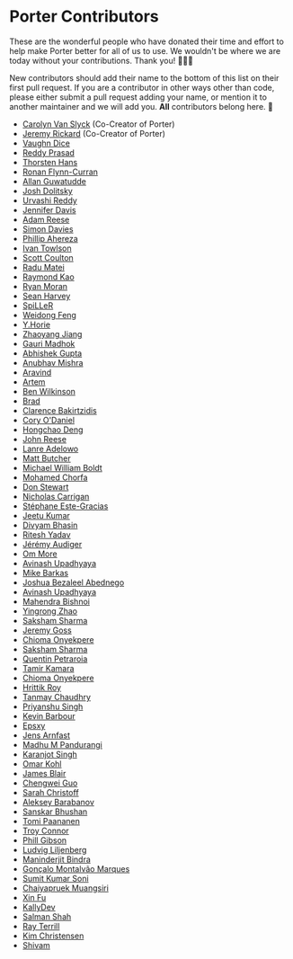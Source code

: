 # Porter Contributors

These are the wonderful people who have donated their time and effort to help
make Porter better for all of us to use. We wouldn't be where we are today
without your contributions. Thank you! 🙇‍♀️💖

New contributors should add their name to the bottom of this list on their first
pull request. If you are a contributor in other ways other than code, please
either submit a pull request adding your name, or mention it to another maintainer
and we will add you. **All** contributors belong here. 💯

- [Carolyn Van Slyck](https://github.com/carolynvs) (Co-Creator of Porter)
- [Jeremy Rickard](https://github.com/jeremyrickard) (Co-Creator of Porter)
- [Vaughn Dice](https://github.com/vdice)
- [Reddy Prasad](https://github.com/dev-drprasad)
- [Thorsten Hans](https://github.com/ThorstenHans)
- [Ronan Flynn-Curran](https://github.com/flynnduism)
- [Allan Guwatudde](https://github.com/AGMETEOR)
- [Josh Dolitsky](https://github.com/jdolitsky)
- [Urvashi Reddy](https://github.com/youreddy)
- [Jennifer Davis](https://github.com/iennae)
- [Adam Reese](https://github.com/adamreese)
- [Simon Davies](https://github.com/simongdavies)
- [Phillip Ahereza](https://github.com/phillipahereza)
- [Ivan Towlson](https://github.com/itowlson)
- [Scott Coulton](https://github.com/scotty-c)
- [Radu Matei](https://github.com/radu-matei)
- [Raymond Kao](https://github.com/raykao)
- [Ryan Moran](https://github.com/ryanmoran)
- [Sean Harvey](https://github.com/halkyon)
- [SpiLLeR](https://github.com/SpiLLeR)
- [Weidong Feng](https://github.com/fenngwd)
- [Y.Horie](https://github.com/u5surf)
- [Zhaoyang Jiang](https://github.com/JiangZhaoYang)
- [Gauri Madhok](https://github.com/gaurimadhok)
- [Abhishek Gupta](https://github.com/abhirockzz)
- [Anubhav Mishra](https://github.com/anubhavmishra)
- [Aravind](https://github.com/scriptonist)
- [Artem](https://github.com/SuddenGunter)
- [Ben Wilkinson](https://github.com/brwilkinson)
- [Brad](https://github.com/bradcypert)
- [Clarence Bakirtzidis](https://github.com/clarenceb)
- [Cory O'Daniel](https://github.com/coryodaniel)
- [Hongchao Deng](https://github.com/hongchaodeng)
- [John Reese](https://github.com/jpreese)
- [Lanre Adelowo](https://github.com/adelowo)
- [Matt Butcher](https://github.com/technosophos)
- [Michael William Boldt](https://github.com/mboldt)
- [Mohamed Chorfa](https://github.com/MChorfa)
- [Don Stewart](https://github.com/donmstewart)
- [Nicholas Carrigan](https://github.com/nhcarrigan)
- [Stéphane Este-Gracias](https://github.com/sestegra)
- [Jeetu Kumar](https://github.com/i-am-jeetu)
- [Divyam Bhasin](https://github.com/divbhasin)
- [Ritesh Yadav](https://github.com/DARK-art108)
- [Jérémy Audiger](https://github.com/jaudiger)
- [Om More](https://github.com/thisisommore)
- [Avinash Upadhyaya](https://github.com/avinashupadhya99)
- [Mike Barkas](https://github.com/mikebarkas)
- [Joshua Bezaleel Abednego](https://github.com/joshuabezaleel)
- [Avinash Upadhyaya](https://github.com/avinashupadhya99)
- [Mahendra Bishnoi](https://github.com/mahendrabishnoi2)
- [Yingrong Zhao](https://github.com/VinozzZ)
- [Saksham Sharma](https://github.com/sakkshm26)
- [Jeremy Goss](https://github.com/Jemgoss)
- [Chioma Onyekpere](https://github.com/Simpcyclassy)
- [Saksham Sharma](https://github.com/sakkshm26)
- [Quentin Petraroia](https://github.com/qpetraroia)
- [Tamir Kamara](https://github.com/tamirkamara)
- [Chioma Onyekpere](https://github.com/Simpcyclassy)
- [Hrittik Roy](https://github.com/hrittikhere)
- [Tanmay Chaudhry](https://github.com/tchaudhry91)
- [Priyanshu Singh](https://github.com/reveurguy)
- [Kevin Barbour](https://github.com/kevinbarbour)
- [Epsxy](https://github.com/epsxy)
- [Jens Arnfast](https://github.com/jarnfast)
- [Madhu M Pandurangi](https://github.com/MadhuMPandurangi)
- [Karanjot Singh](https://github.com/0xquark)
- [Omar Kohl](https://github.com/omarkohl)
- [James Blair](https://github.com/jmhbnz)
- [Chengwei Guo](https://github.com/cw-Guo)
- [Sarah Christoff](https://github.com/schristoff)
- [Aleksey Barabanov](https://github.com/alekseybb197)
- [Sanskar Bhushan](https://github.com/sbdtu5498)
- [Tomi Paananen](https://github.com/tompaana)
- [Troy Connor](https://github.com/troy0820)
- [Phill Gibson](https://github.com/phillipgibson)
- [Ludvig Liljenberg](https://github.com/ludfjig)
- [Maninderjit Bindra](https://github.com/manisbindra)
- [Gonçalo Montalvão Marques](https://github.com/gonmmarques)
- [Sumit Kumar Soni](https://github.com/zelfroster)
- [Chaiyapruek Muangsiri](https://github.com/cmppoon)
- [Xin Fu](https://github.com/imfing)
- [KallyDev](https://github.com/kallydev)
- [Salman Shah](https://github.com/sbshah97)
- [Ray Terrill](https://github.com/rayterrill)
- [Kim Christensen](https://github.com/kichristensen)
- [Shivam](https://github.com/Bharadwajshivam28)

